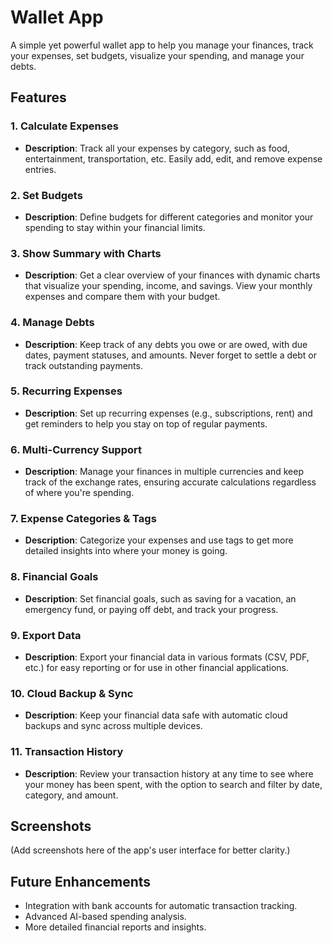 # Wallet App

A simple yet powerful wallet app to help you manage your finances, track your expenses, set budgets, visualize your spending, and manage your debts.

## Features

### 1. **Calculate Expenses**
- **Description**: Track all your expenses by category, such as food, entertainment, transportation, etc. Easily add, edit, and remove expense entries.

### 2. **Set Budgets**
- **Description**: Define budgets for different categories and monitor your spending to stay within your financial limits.

### 3. **Show Summary with Charts**
- **Description**: Get a clear overview of your finances with dynamic charts that visualize your spending, income, and savings. View your monthly expenses and compare them with your budget.

### 4. **Manage Debts**
- **Description**: Keep track of any debts you owe or are owed, with due dates, payment statuses, and amounts. Never forget to settle a debt or track outstanding payments.

### 5. **Recurring Expenses**
- **Description**: Set up recurring expenses (e.g., subscriptions, rent) and get reminders to help you stay on top of regular payments.

### 6. **Multi-Currency Support**
- **Description**: Manage your finances in multiple currencies and keep track of the exchange rates, ensuring accurate calculations regardless of where you're spending.

### 7. **Expense Categories & Tags**
- **Description**: Categorize your expenses and use tags to get more detailed insights into where your money is going.

### 8. **Financial Goals**
- **Description**: Set financial goals, such as saving for a vacation, an emergency fund, or paying off debt, and track your progress.

### 9. **Export Data**
- **Description**: Export your financial data in various formats (CSV, PDF, etc.) for easy reporting or for use in other financial applications.

### 10. **Cloud Backup & Sync**
- **Description**: Keep your financial data safe with automatic cloud backups and sync across multiple devices.

### 11. **Transaction History**
- **Description**: Review your transaction history at any time to see where your money has been spent, with the option to search and filter by date, category, and amount.

## Screenshots

(Add screenshots here of the app's user interface for better clarity.)

## Future Enhancements

- Integration with bank accounts for automatic transaction tracking.
- Advanced AI-based spending analysis.
- More detailed financial reports and insights.

